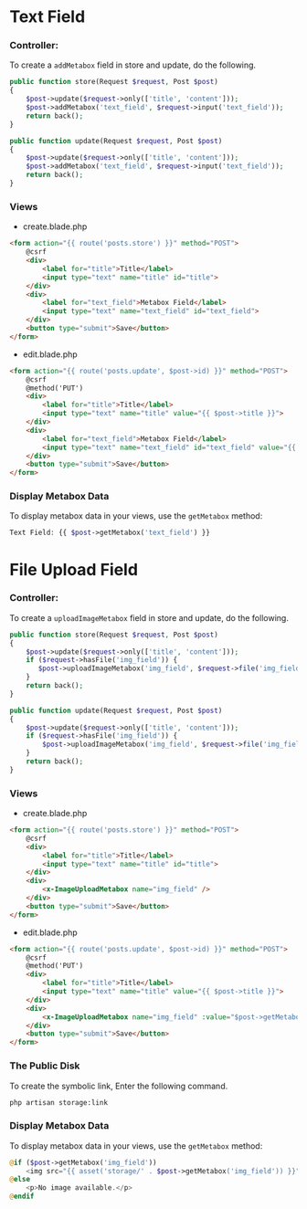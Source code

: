# Text Field

### Controller:

To create a `addMetabox` field in store and update, do the following.

```php
public function store(Request $request, Post $post)
{
    $post->update($request->only(['title', 'content']));
    $post->addMetabox('text_field', $request->input('text_field'));
    return back();
}

public function update(Request $request, Post $post)
{
    $post->update($request->only(['title', 'content']));
    $post->addMetabox('text_field', $request->input('text_field'));
    return back();
}
```

### Views

- create.blade.php

```html
<form action="{{ route('posts.store') }}" method="POST">
    @csrf
    <div>
        <label for="title">Title</label>
        <input type="text" name="title" id="title">
    </div>
    <div>
        <label for="text_field">Metabox Field</label>
        <input type="text" name="text_field" id="text_field">
    </div>
    <button type="submit">Save</button>
</form>
```

- edit.blade.php

```html
<form action="{{ route('posts.update', $post->id) }}" method="POST">
    @csrf
    @method('PUT')
    <div>
        <label for="title">Title</label>
        <input type="text" name="title" value="{{ $post->title }}">
    </div>
    <div>
        <label for="text_field">Metabox Field</label>
        <input type="text" name="text_field" id="text_field" value="{{ $post->getMetabox('text_field') }}">
    </div>
    <button type="submit">Save</button>
</form>
```

### Display Metabox Data

To display metabox data in your views, use the `getMetabox` method:

```php
Text Field: {{ $post->getMetabox('text_field') }}
```

# File Upload Field

### Controller:

To create a `uploadImageMetabox` field in store and update, do the following.

```php
public function store(Request $request, Post $post)
{
    $post->update($request->only(['title', 'content']));
    if ($request->hasFile('img_field')) {
       $post->uploadImageMetabox('img_field', $request->file('img_field'));
    }
    return back();
}

public function update(Request $request, Post $post)
{
    $post->update($request->only(['title', 'content']));
    if ($request->hasFile('img_field')) {
        $post->uploadImageMetabox('img_field', $request->file('img_field'));
    }
    return back();
}
```

### Views

- create.blade.php

```html
<form action="{{ route('posts.store') }}" method="POST">
    @csrf
    <div>
        <label for="title">Title</label>
        <input type="text" name="title" id="title">
    </div>
    <div>
        <x-ImageUploadMetabox name="img_field" />
    </div>
    <button type="submit">Save</button>
</form>
```

- edit.blade.php

```html
<form action="{{ route('posts.update', $post->id) }}" method="POST">
    @csrf
    @method('PUT')
    <div>
        <label for="title">Title</label>
        <input type="text" name="title" value="{{ $post->title }}">
    </div>
    <div>
        <x-ImageUploadMetabox name="img_field" :value="$post->getMetabox('img_field') ?? null" />
    </div>
    <button type="submit">Save</button>
</form>
```
### The Public Disk

To create the symbolic link, Enter the following command.

```bash
php artisan storage:link
```

### Display Metabox Data

To display metabox data in your views, use the `getMetabox` method:

```php
@if ($post->getMetabox('img_field'))
    <img src="{{ asset('storage/' . $post->getMetabox('img_field')) }}" alt="Image Preview" style="max-width: 100%;">
@else
    <p>No image available.</p>
@endif
```

